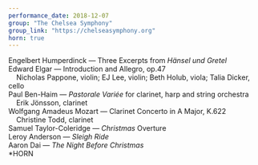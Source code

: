 ```yaml
---
performance_date: 2018-12-07
group: "The Chelsea Symphony"
group_link: "https://chelseasymphony.org"
horn: true
---
```

Engelbert Humperdinck — Three Excerpts from _Hänsel und Gretel_<br/>
Edward Elgar — Introduction and Allegro, op.47<br/>
&nbsp;&nbsp;&nbsp;&nbsp;Nicholas Pappone, violin; EJ Lee, violin; Beth Holub, viola; Talia Dicker, cello<br/>
Paul Ben-Haim — _Pastorale Variée_ for clarinet, harp and string orchestra<br/>
&nbsp;&nbsp;&nbsp;&nbsp;Erik Jönsson, clarinet<br/>
Wolfgang Amadeus Mozart — Clarinet Concerto in A Major, K.622<br/>
&nbsp;&nbsp;&nbsp;&nbsp;Christine Todd, clarinet<br/>
Samuel Taylor-Coleridge — _Christmas_ Overture<br/>
Leroy Anderson — _Sleigh Ride_<br/>
Aaron Dai — _The Night Before Christmas_<br/>
*HORN
